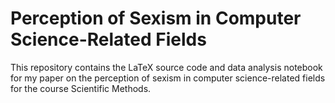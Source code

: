 # Perception of Sexism in Computer Science-Related Fields
This repository contains the LaTeX source code and data analysis notebook for my
paper on the perception of sexism in computer science-related fields for the
course Scientific Methods.
